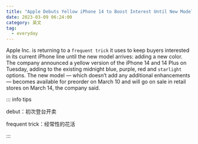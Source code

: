 ```yaml
---
title: "Apple Debuts Yellow iPhone 14 to Boost Interest Until New Model"
date: 2023-03-09 06:24:00
category: 英文
tag:
  - everyday
---
```


Apple Inc. is returning to a `frequent trick` it uses to keep buyers interested in its current iPhone line until the new model arrives: adding a new color. The company announced a yellow version of the iPhone 14 and 14 Plus on Tuesday, adding to the existing midnight blue, purple, red and `starlight` options. The new model — which doesn’t add any additional enhancements — becomes available for preorder on March 10 and will go on sale in retail stores on March 14, the company said.

::: info tips

debut：初次登台开卖

frequent trick：经常性的花活

:::

